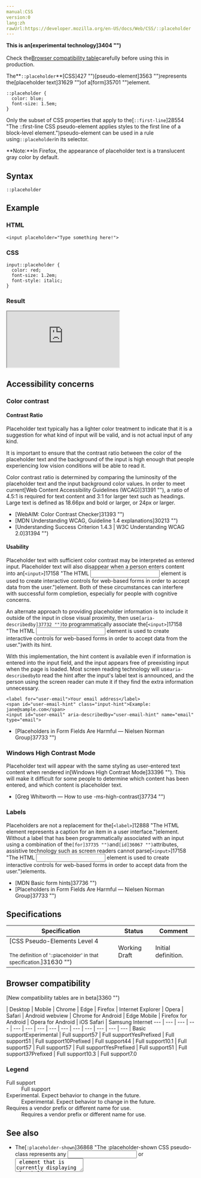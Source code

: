 ```yaml
---
manual:CSS
version:0
lang:zh
rawUrl:https://developer.mozilla.org/en-US/docs/Web/CSS/::placeholder
---
```






**This is an[experimental technology]3404 "")**<br></br>Check the[Browser compatibility table](%33705#Browser_compatibility "")carefully before using this in production.





The**`::placeholder`**[CSS]427 "")[pseudo-element]3563 "")represents the[placeholder text]31629 "")of a[form]35701 "")element.


```
::placeholder {
  color: blue;
  font-size: 1.5em;
}
```


Only the subset of CSS properties that apply to the[`::first-line`]28554 "The ::first-line CSS pseudo-element applies styles to the first line of a block-level element.")pseudo-element can be used in a rule using`::placeholder`in its selector.



**Note:**In Firefox, the appearance of placeholder text is a translucent gray color by default.



## Syntax<a name="Syntax"></a>

```
::placeholder
```

## Example<a name="Example"></a>

### HTML<a name="HTML"></a>

```
<input placeholder="Type something here!">
```

### CSS<a name="CSS"></a>

```
input::placeholder {
  color: red;
  font-size: 1.2em;
  font-style: italic;
}
```

### Result<a name="Result"></a>


<iframe src='https://mdn.mozillademos.org/en-US/docs/Web/CSS/::placeholder$samples/Example?revision=1379769' width='null' height='null'></iframe>



## Accessibility concerns<a name="Accessibility_concerns"></a>

### Color contrast<a name="Color_contrast"></a>

#### Contrast Ratio<a name="Contrast_Ratio"></a>


Placeholder text typically has a lighter color treatment to indicate that it is a suggestion for what kind of input will be valid, and is not actual input of any kind.



It is important to ensure that the contrast ratio between the color of the placeholder text and the background of the input is high enough that people experiencing low vision conditions will be able to read it.



Color contrast ratio is determined by comparing the luminosity of the placeholder text and the input background color values. In order to meet current[Web Content Accessibility Guidelines (WCAG)]31391 ""), a ratio of 4.5:1 is required for text content and 3:1 for larger text such as headings. Large text is defined as 18.66px and bold or larger, or 24px or larger.


* [WebAIM: Color Contrast Checker]31393 "")
* [MDN Understanding WCAG, Guideline 1.4 explanations]30213 "")
* [Understanding Success Criterion 1.4.3 | W3C Understanding WCAG 2.0]31394 "")

#### Usability<a name="Usability"></a>


Placeholder text with sufficient color contrast may be interpreted as entered input. Placeholder text will also disappear when a person enters content into an[`<input>`]17158 "The HTML <input> element is used to create interactive controls for web-based forms in order to accept data from the user.")element. Both of these circumstances can interfere with successful form completion, especially for people with cognitive concerns.



An alternate approach to providing placeholder information is to include it outside of the input in close visual proximity, then use`[aria-describedby]37732 "")`to programmatically associate the[`<input>`]17158 "The HTML <input> element is used to create interactive controls for web-based forms in order to accept data from the user.")with its hint.



With this implementation, the hint content is available even if information is entered into the input field, and the input appears free of preexisting input when the page is loaded. Most screen reading technology will use`aria-describedby`to read the hint after the input&#39;s label text is announced, and the person using the screen reader can mute it if they find the extra information unnecessary.


```
<label for="user-email">Your email address</label>
<span id="user-email-hint" class="input-hint">Example: jane@sample.com</span>
<input id="user-email" aria-describedby="user-email-hint" name="email" type="email">
```

* [Placeholders in Form Fields Are Harmful — Nielsen Norman Group]37733 "")

### Windows High Contrast Mode<a name="Windows_High_Contrast_Mode"></a>


Placeholder text will appear with the same styling as user-entered text content when rendered in[Windows High Contrast Mode]33396 ""). This will make it difficult for some people to determine which content has been entered, and which content is placeholder text.


* [Greg Whitworth — How to use -ms-high-contrast]37734 "")

### Labels<a name="Labels"></a>


Placeholders are not a replacement for the[`<label>`]12888 "The HTML <label> element represents a caption for an item in a user interface.")element. Without a label that has been programmatically associated with an input using a combination of the`[for]37735 "")`and`[id]36067 "")`attributes, assistive technology such as screen readers cannot parse[`<input>`]17158 "The HTML <input> element is used to create interactive controls for web-based forms in order to accept data from the user.")elements.


* [MDN Basic form hints]37736 "")
* [Placeholders in Form Fields Are Harmful — Nielsen Norman Group]37733 "")

## Specifications<a name="Specifications"></a>

Specification | Status | Comment 
 ---  |  ---  |  ---  | 
[CSS Pseudo-Elements Level 4<br></br><small>The definition of &#39;::placeholder&#39; in that specification.</small>]31630 "") | Working Draft | Initial definition. 


## Browser compatibility<a name="Browser_compatibility"></a>
[New compatibility tables are in beta<i></i>]3360 "")

 | <abbr>Desktop<i></i></abbr> | <abbr>Mobile<i></i></abbr> 
 | <abbr>Chrome<i></i></abbr> | <abbr>Edge<i></i></abbr> | <abbr>Firefox<i></i></abbr> | <abbr>Internet Explorer<i></i></abbr> | <abbr>Opera<i></i></abbr> | <abbr>Safari<i></i></abbr> | <abbr>Android webview<i></i></abbr> | <abbr>Chrome for Android<i></i></abbr> | <abbr>Edge Mobile<i></i></abbr> | <abbr>Firefox for Android<i></i></abbr> | <abbr>Opera for Android<i></i></abbr> | <abbr>iOS Safari<i></i></abbr> | <abbr>Samsung Internet<i></i></abbr> 
 ---  |  ---  |  ---  |  ---  |  ---  |  ---  |  ---  |  ---  |  ---  |  ---  |  ---  |  ---  |  ---  |  ---  | 
Basic support<abbr>Experimental<i></i></abbr> | <abbr>Full support</abbr>57 | <abbr>Full support</abbr>Yes<abbr>Prefixed<i></i></abbr> | <abbr>Full support</abbr>51 | <abbr>Full support</abbr>10<abbr>Prefixed<i></i></abbr> | <abbr>Full support</abbr>44 | <abbr>Full support</abbr>10.1 | <abbr>Full support</abbr>57 | <abbr>Full support</abbr>57 | <abbr>Full support</abbr>Yes<abbr>Prefixed<i></i></abbr> | <abbr>Full support</abbr>51 | <abbr>Full support</abbr>37<abbr>Prefixed<i></i></abbr> | <abbr>Full support</abbr>10.3 | <abbr>Full support</abbr>7.0 


### Legend<a name="Legend"></a>
<dl><dt id=''><abbr>Full support</abbr></dt><dd>Full support</dd><dt id=''><abbr>Experimental. Expect behavior to change in the future.<i></i></abbr></dt><dd>Experimental. Expect behavior to change in the future.</dd><dt id=''><abbr>Requires a vendor prefix or different name for use.<i></i></abbr></dt><dd>Requires a vendor prefix or different name for use.</dd></dl>


## See also<a name="See_also"></a>

* The[`:placeholder-shown`]36868 "The :placeholder-shown CSS pseudo-class represents any <input> or <textarea> element that is currently displaying placeholder text.")pseudo-class styles an element that*has*an active placeholder.
* Related HTML elements:[`<input>`]17158 "The HTML <input> element is used to create interactive controls for web-based forms in order to accept data from the user."),[`<textarea>`]25792 "The HTML <textarea> element represents a multi-line plain-text editing control.")
* The non-standard equivalents to this pseudo-element:[`::-webkit-input-placeholder`]33315 "The non-standard proprietary ::-webkit-input-placeholder pseudo-element represents the placeholder text of a form element. This allows web developers and theme designers to customize the appearance of placeholder text. This pseudo-class is only supported by WebKit and Blink."),[`::-moz-placeholder`]33067 "The ::-moz-placeholder CSS pseudo-element is a Mozilla extension that represents any form element displaying placeholder text. This lets you customize the appearance of the placeholder text, which is a translucent gray color by default."),[`:-ms-input-placeholder`]35707 "The non-standard proprietary :-ms-input-placeholder pseudo-class represents the placeholder text of a form element. This allows web developers and theme designers to customize the appearance of placeholder text. This pseudo-class is only supported by Internet Explorer and Microsoft Edge.")
* [HTML forms]35701 "")



